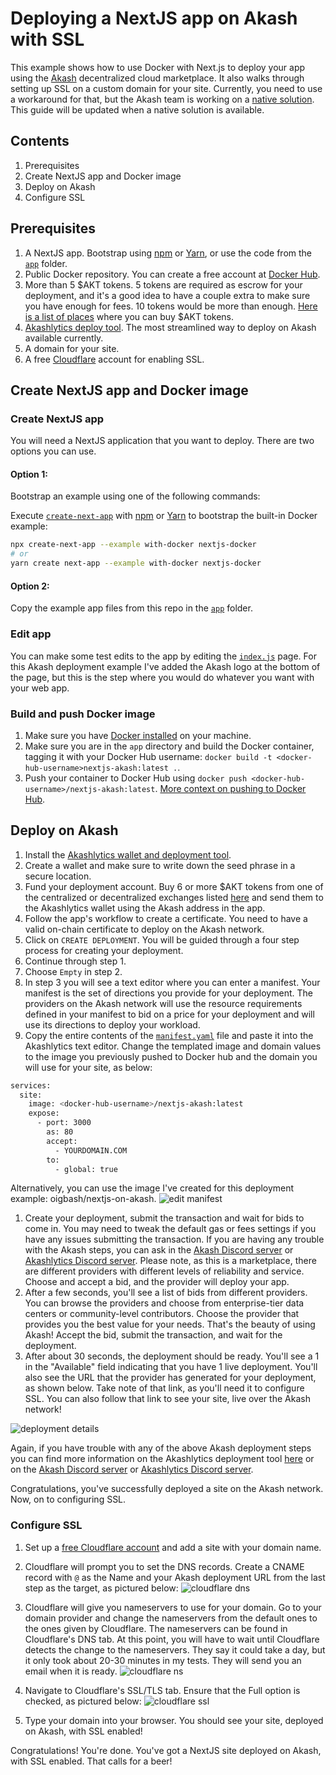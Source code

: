 # Deploying a NextJS app on Akash with SSL

This example shows how to use Docker with Next.js to deploy your app using the [Akash](https://akash.network) decentralized cloud marketplace. It also walks through setting up SSL on a custom domain for your site. Currently, you need to use a workaround for that, but the Akash team is working on a [native solution](https://akash.network/roadmap?feature=x-509-ssl-support). This guide will be updated when a native solution is available.

## Contents

1. Prerequisites
1. Create NextJS app and Docker image
1. Deploy on Akash
1. Configure SSL

## Prerequisites

1. A NextJS app. Bootstrap using [npm](https://docs.npmjs.com/getting-started) or [Yarn](https://classic.yarnpkg.com/en/package/create-next-app), or use the code from the [`app`](https://github.com/OIGbash/nextjs-on-akash/tree/main/app) folder.
1. Public Docker repository. You can create a free account at [Docker Hub](https://hub.docker.com/).
1. More than 5 $AKT tokens. 5 tokens are required as escrow for your deployment, and it's a good idea to have a couple extra to make sure you have enough for fees. 10 tokens would be more than enough. [Here is a list of places](https://akash.network/token) where you can buy $AKT tokens.
1. [Akashlytics deploy tool](https://www.akashlytics.com/deploy). The most streamlined way to deploy on Akash available currently.
1. A domain for your site.
1. A free [Cloudflare](https://dash.cloudflare.com/sign-up) account for enabling SSL.


## Create NextJS app and Docker image

### Create NextJS app

You will need a NextJS application that you want to deploy. There are two options you can use.

#### Option 1:
Bootstrap an example using one of the following commands:

Execute [`create-next-app`](https://github.com/vercel/next.js/tree/canary/packages/create-next-app) with [npm](https://docs.npmjs.com/cli/init) or [Yarn](https://yarnpkg.com/lang/en/docs/cli/create/) to bootstrap the built-in Docker example:

```bash
npx create-next-app --example with-docker nextjs-docker
# or
yarn create next-app --example with-docker nextjs-docker
```

#### Option 2:
Copy the example app files from this repo in the [`app`](https://github.com/OIGbash/nextjs-on-akash/tree/main/app) folder.

### Edit app

You can make some test edits to the app by editing the [`index.js`](https://github.com/OIGbash/nextjs-on-akash/blob/main/app/pages/index.js) page. For this Akash deployment example I've added the Akash logo at the bottom of the page, but this is the step where you would do whatever you want with your web app.

### Build and push Docker image

1. Make sure you have [Docker installed](https://docs.docker.com/get-docker/) on your machine.
1. Make sure you are in the `app` directory and build the Docker container, tagging it with your Docker Hub username: `docker build -t <docker-hub-username>nextjs-akash:latest .`.
1. Push your container to Docker Hub using `docker push <docker-hub-username>/nextjs-akash:latest`. [More context on pushing to Docker Hub](https://docs.docker.com/docker-hub/repos/).

## Deploy on Akash

1. Install the [Akashlytics wallet and deployment tool](https://www.akashlytics.com/deploy).
1. Create a wallet and make sure to write down the seed phrase in a secure location.
1. Fund your deployment account. Buy 6 or more $AKT tokens from one of the centralized or decentralized exchanges listed [here](https://akash.network/token) and send them to the Akashlytics wallet using the Akash address in the app.
1. Follow the app's workflow to create a certificate. You need to have a valid on-chain certificate to deploy on the Akash network.
1. Click on `CREATE DEPLOYMENT`. You will be guided through a four step process for creating your deployment.
1. Continue through step 1.
1. Choose `Empty` in step 2.
1. In step 3 you will see a text editor where you can enter a manifest. Your manifest is the set of directions you provide for your deployment. The providers on the Akash network will use the resource requirements defined in your manifest to bid on a price for your deployment and will use its directions to deploy your workload.
1. Copy the entire contents of the [`manifest.yaml`](https://github.com/OIGbash/nextjs-on-akash/blob/main/manifest.yaml) file and paste it into the Akashlytics text editor. Change the templated image and domain values to the image you previously pushed to Docker hub and the domain you will use for your site, as below:
```bash
services:
  site:
    image: <docker-hub-username>/nextjs-akash:latest
    expose:
      - port: 3000
        as: 80
        accept:
          - YOURDOMAIN.COM
        to:
          - global: true
```
Alternatively, you can use the image I've created for this deployment example: oigbash/nextjs-on-akash.
![edit manifest](/images/edit-manifest.png)

1. Create your deployment, submit the transaction and wait for bids to come in. You may need to tweak the default gas or fees settings if you have any issues submitting the transaction. If you are having any trouble with the Akash steps, you can ask in the [Akash Discord server](https://discord.gg/XaBNMkX5nn) or [Akashlytics Discord server](https://discord.gg/f46E78S3qw).
Please note, as this is a marketplace, there are different providers with different levels of reliability and service. Choose and accept a bid, and the provider will deploy your app.
1. After a few seconds, you'll see a list of bids from different providers. You can browse the providers and choose from enterprise-tier data centers or community-level contributors. Choose the provider that provides you the best value for your needs. That's the beauty of using Akash! Accept the bid, submit the transaction, and wait for the deployment.
1. After about 30 seconds, the deployment should be ready. You'll see a 1 in the "Available" field indicating that you have 1 live deployment. You'll also see the URL that the provider has generated for your deployment, as shown below. Take note of that link, as you'll need it to configure SSL. You can also follow that link to see your site, live over the Akash network!

![deployment details](/images/deployment-details.png)

Again, if you have trouble with any of the above Akash deployment steps you can find more information on the Akashlytics deployment tool [here](https://docs.akash.network/guides/deploy) or on the [Akash Discord server](https://discord.gg/XaBNMkX5nn) or [Akashlytics Discord server](https://discord.gg/f46E78S3qw).

Congratulations, you've successfully deployed a site on the Akash network. Now, on to configuring SSL.

### Configure SSL

1. Set up a [free Cloudflare account](https://dash.cloudflare.com/sign-up) and add a site with your domain name.
1. Cloudflare will prompt you to set the DNS records. Create a CNAME record with `@` as the Name and your Akash deployment URL from the last step as the target, as pictured below:
![cloudflare dns](/images/cloudflare-dns.png)

1. Cloudflare will give you nameservers to use for your domain. Go to your domain provider and change the nameservers from the default ones to the ones given by Cloudflare. The nameservers can be found in Cloudflare's DNS tab. At this point, you will have to wait until Cloudflare detects the change to the nameservers. They say it could take a day, but it only took about 20-30 minutes in my tests. They will send you an email when it is ready.
![cloudflare ns](/images/cloudflare-nameservers.png)

1. Navigate to Cloudflare's SSL/TLS tab. Ensure that the Full option is checked, as pictured below:
![cloudflare ssl](/images/cloudflare-ssl.png)

1. Type your domain into your browser. You should see your site, deployed on Akash, with SSL enabled!

Congratulations! You're done. You've got a NextJS site deployed on Akash, with SSL enabled. That calls for a beer!
